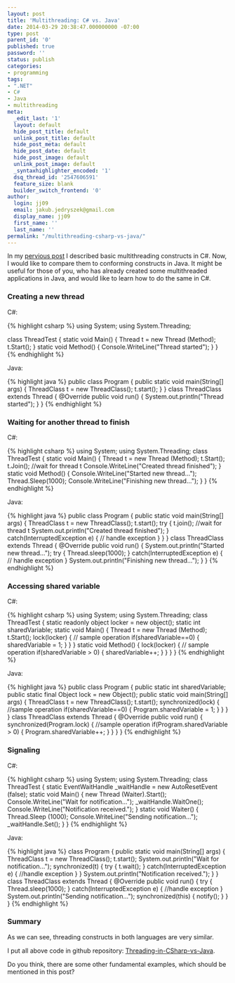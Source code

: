 ```yaml
---
layout: post
title: 'Multithreading: C# vs. Java'
date: 2014-03-29 20:38:47.000000000 -07:00
type: post
parent_id: '0'
published: true
password: ''
status: publish
categories:
- programming
tags:
- ".NET"
- C#
- Java
- multithreading
meta:
  _edit_last: '1'
  layout: default
  hide_post_title: default
  unlink_post_title: default
  hide_post_meta: default
  hide_post_date: default
  hide_post_image: default
  unlink_post_image: default
  _syntaxhighlighter_encoded: '1'
  dsq_thread_id: '2547606591'
  feature_size: blank
  builder_switch_frontend: '0'
author:
  login: jj09
  email: jakub.jedryszek@gmail.com
  display_name: jj09
  first_name: ''
  last_name: ''
permalink: "/multithreading-csharp-vs-java/"
---
```

<p>In my <a href="http://jj09.net/multithreading-in-csharp/">pervious post</a> I described basic multithreading constructs in C#. Now, I would like to compare them to conforming constructs in Java. It might be useful for those of you, who has already created some multithreaded applications in Java, and would like to learn how to do the same in C#.</p>

<h3>Creating a new thread</h3>

C#:

{% highlight csharp %}
using System;
using System.Threading;</p>
class ThreadTest
{
  static void Main()
  {
    Thread t = new Thread (Method);
    t.Start();
  }
  static void Method()
  {
    Console.WriteLine("Thread started");
  }
}
{% endhighlight %}

Java:

{% highlight java %}
public class Program {
  public static void main(String[] args) {
    ThreadClass t = new ThreadClass();
    t.start();
  }
}
class ThreadClass extends Thread {
  @Override
  public void run() {
    System.out.println("Thread started");
  }
}
{% endhighlight %}

<h3>Waiting for another thread to finish</h3>
C#:

{% highlight csharp %}
using System;
using System.Threading;
class ThreadTest
{
  static void Main()
  {
    Thread t = new Thread (Method);
    t.Start();
    t.Join(); //wait for thread t
    Console.WriteLine("Created thread finished");
  }
  static void Method()
  {
    Console.WriteLine("Started new thread...");
    Thread.Sleep(1000);
    Console.WriteLine("Finishing new thread...");
  }
}
{% endhighlight %}

Java:

{% highlight java %}
public class Program {
  public static void main(String[] args) {
    ThreadClass t = new ThreadClass();
    t.start();
    try {
      t.join(); //wait for thread t
      System.out.println("Created thread finished");
    } catch(InterruptedException e) {
      // handle exception
    }
  }
}
class ThreadClass extends Thread  {
  @Override
  public void run() {
    System.out.println("Started new thread...");
    try {
      Thread.sleep(1000);
    } catch(InterruptedException e) {
      // handle exception
    }
    System.out.println("Finishing new thread...");
  }
}
{% endhighlight %}

<h3>Accessing shared variable</h3>
C#:

{% highlight csharp %}
using System;
using System.Threading;
class ThreadTest
{
  static readonly object locker = new object();
  static int sharedVariable;
  static void Main()
  {
    Thread t = new Thread (Method);
    t.Start();
    lock(locker)
    {
      // sample operation
      if(sharedVariable==0)
      {
        sharedVariable = 1;
      }
    }
  }
  static void Method()
  {
    lock(locker)
    {
      // sample operation
      if(sharedVariable > 0)
      {
        sharedVariable++;
      }
    }
  }
}
{% endhighlight %}

Java:

{% highlight java %}
public class Program {
  public static int sharedVariable;
  public static final Object lock = new Object();
  public static void main(String[] args) {
    ThreadClass t = new ThreadClass();
    t.start();
    synchronized(lock)
    {
      //sample operation
      if(sharedVariable==0) {
        Program.sharedVariable = 1;
      }
    }
  }
}
class ThreadClass extends Thread {
  @Override
  public void run() {
    synchronized(Program.lock) {
      //sample operation
      if(Program.sharedVariable > 0) {
        Program.sharedVariable++;
      }
    }
  }
}
{% endhighlight %}

<h3>Signaling</h3>
C#:

{% highlight csharp %}
using System;
using System.Threading;
class ThreadTest
{
  static EventWaitHandle _waitHandle = new AutoResetEvent (false);
  static void Main()
  {
    new Thread (Waiter).Start();
    Console.WriteLine("Wait for notification...");
    _waitHandle.WaitOne();
    Console.WriteLine("Notification received.");
  }
  static void Waiter()
  {
    Thread.Sleep (1000);
    Console.WriteLine("Sending notification...");
    _waitHandle.Set();
  }
}
{% endhighlight %}

Java:

{% highlight java %}
class Program
{
  public static void main(String[] args) {
    ThreadClass t = new ThreadClass();
    t.start();
    System.out.println("Wait for notification...");
    synchronized(t) {
      try {
        t.wait();
      } catch(InterruptedException e) {
        //handle exception
      }
    }
    System.out.println("Notification received.");
  }
}
class ThreadClass extends Thread {
  @Override
  public void run() {
  	try {
      Thread.sleep(1000);
    } catch(InterruptedException e) {
      //handle exception
    }
    System.out.println("Sending notification...");
    synchronized(this) {
      notify();
    }
  }
}
{% endhighlight %}

<h3>Summary</h3>
<p>As we can see, threading constructs in both languages are very similar.</p>
<p>I put all above code in github repository: <a href="https://github.com/jj09/Threading-in-CSharp-vs-Java">Threading-in-CSharp-vs-Java</a>. </p>
<p>Do you think, there are some other fundamental examples, which should be mentioned in this post?</p>
